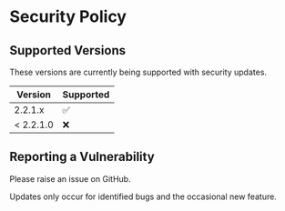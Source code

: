 # Security Policy

## Supported Versions

These versions are currently being supported with security updates.

| Version     | Supported          |
| ----------- | ------------------ |
| 2.2.1.x     | :white_check_mark: |
| < 2.2.1.0   | :x:                |

## Reporting a Vulnerability

Please raise an issue on GitHub.

Updates only occur for identified bugs and the occasional new feature.
